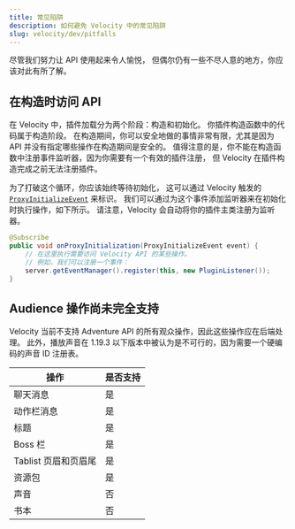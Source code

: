 ```yaml
---
title: 常见陷阱
description: 如何避免 Velocity 中的常见陷阱
slug: velocity/dev/pitfalls
---
```


尽管我们努力让 API 使用起来令人愉悦，
但偶尔仍有一些不尽人意的地方，你应该对此有所了解。

## 在构造时访问 API

在 Velocity 中，插件加载分为两个阶段：构造和初始化。
你插件构造函数中的代码属于构造阶段。
在构造期间，你可以安全地做的事情非常有限，尤其是因为 API 并没有指定哪些操作在构造期间是安全的。
值得注意的是，你不能在构造函数中注册事件监听器，因为你需要有一个有效的插件注册，
但 Velocity 在插件构造完成之前无法注册插件。

为了打破这个循环，你应该始终等待初始化，
这可以通过 Velocity 触发的 [`ProxyInitializeEvent`](jd:velocity:com.velocitypowered.api.event.proxy.ProxyInitializeEvent) 来标识。
我们可以通过为这个事件添加监听器来在初始化时执行操作，如下所示。
请注意，Velocity 会自动将你的插件主类注册为监听器。

```java
@Subscribe
public void onProxyInitialization(ProxyInitializeEvent event) {
    // 在这里执行需要访问 Velocity API 的某些操作。
    // 例如，我们可以注册一个事件：
    server.getEventManager().register(this, new PluginListener());
}
```

## Audience 操作尚未完全支持

Velocity 当前不支持 Adventure API 的所有观众操作，因此这些操作应在后端处理。
此外，播放声音在 1.19.3 以下版本中被认为是不可行的，因为需要一个硬编码的声音 ID 注册表。

| 操作             | 是否支持 |
|----------------|------|
| 聊天消息           | 是    |
| 动作栏消息          | 是    |
| 标题             | 是    |
| Boss 栏         | 是    |
| Tablist 页眉和页眉尾 | 是    |
| 资源包            | 是    |
| 声音             | 否    |
| 书本             | 否    |

